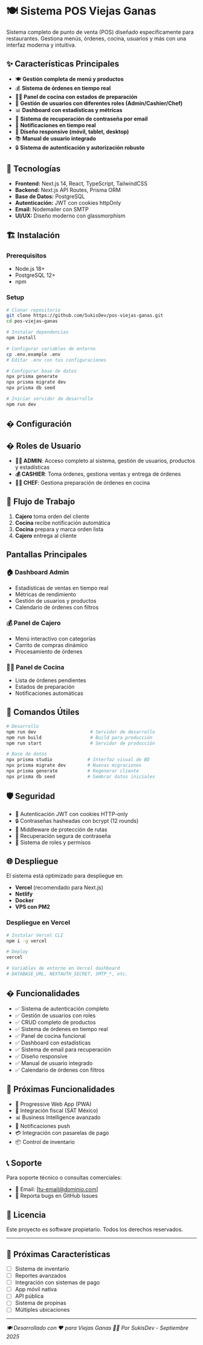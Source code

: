 # 🍽️ Sistema POS Viejas Ganas

Sistema completo de punto de venta (POS) diseñado específicamente para restaurantes. Gestiona menús, órdenes, cocina, usuarios y más con una interfaz moderna y intuitiva.

## ✨ Características Principales

- 🍽️ **Gestión completa de menú y productos**
- 💰 **Sistema de órdenes en tiempo real**
- 👨‍🍳 **Panel de cocina con estados de preparación**
- 👥 **Gestión de usuarios con diferentes roles (Admin/Cashier/Chef)**
- 📊 **Dashboard con estadísticas y métricas**
- 📧 **Sistema de recuperación de contraseña por email**
- 🔔 **Notificaciones en tiempo real**
- 📱 **Diseño responsive (móvil, tablet, desktop)**
- 📚 **Manual de usuario integrado**
- 🔒 **Sistema de autenticación y autorización robusto**

## 🚀 Tecnologías

- **Frontend:** Next.js 14, React, TypeScript, TailwindCSS
- **Backend:** Next.js API Routes, Prisma ORM
- **Base de Datos:** PostgreSQL
- **Autenticación:** JWT con cookies httpOnly
- **Email:** Nodemailer con SMTP
- **UI/UX:** Diseño moderno con glassmorphism

## 🏗️ Instalación

### Prerequisitos
- Node.js 18+
- PostgreSQL 12+
- npm

### Setup
```bash
# Clonar repositorio
git clone https://github.com/SukisDev/pos-viejas-ganas.git
cd pos-viejas-ganas

# Instalar dependencias
npm install

# Configurar variables de entorno
cp .env.example .env
# Editar .env con tus configuraciones

# Configurar base de datos
npx prisma generate
npx prisma migrate dev
npx prisma db seed

# Iniciar servidor de desarrollo
npm run dev
```

## � Configuración

## � Roles de Usuario

- **👨‍💼 ADMIN**: Acceso completo al sistema, gestión de usuarios, productos y estadísticas
- **💰 CASHIER**: Toma órdenes, gestiona ventas y entrega de órdenes
- **👨‍🍳 CHEF**: Gestiona preparación de órdenes en cocina

## 🔄 Flujo de Trabajo

1. **Cajero** toma orden del cliente
2. **Cocina** recibe notificación automática
3. **Cocina** prepara y marca orden lista
4. **Cajero** entrega al cliente

##  Pantallas Principales

### 🏠 **Dashboard Admin**
- Estadísticas de ventas en tiempo real
- Métricas de rendimiento
- Gestión de usuarios y productos
- Calendario de órdenes con filtros

### 💰 **Panel de Cajero**
- Menú interactivo con categorías
- Carrito de compras dinámico
- Procesamiento de órdenes

### 👨‍🍳 **Panel de Cocina**
- Lista de órdenes pendientes
- Estados de preparación
- Notificaciones automáticas

## 🔧 Comandos Útiles

```bash
# Desarrollo
npm run dev                    # Servidor de desarrollo
npm run build                  # Build para producción
npm run start                  # Servidor de producción

# Base de datos
npx prisma studio             # Interfaz visual de BD
npx prisma migrate dev        # Nuevas migraciones
npx prisma generate           # Regenerar cliente
npx prisma db seed            # Sembrar datos iniciales
```

## 🛡️ Seguridad

- 🔐 Autenticación JWT con cookies HTTP-only
- 🔒 Contraseñas hasheadas con bcrypt (12 rounds)
- 🚫 Middleware de protección de rutas
- 📧 Recuperación segura de contraseña
- 👥 Sistema de roles y permisos

## 🌐 Despliegue

El sistema está optimizado para despliegue en:
- **Vercel** (recomendado para Next.js)
- **Netlify**
- **Docker**
- **VPS con PM2**

### Despliegue en Vercel
```bash
# Instalar Vercel CLI
npm i -g vercel

# Deploy
vercel

# Variables de entorno en Vercel dashboard
# DATABASE_URL, NEXTAUTH_SECRET, SMTP_*, etc.
```

## � Funcionalidades

- ✅ Sistema de autenticación completo
- ✅ Gestión de usuarios con roles
- ✅ CRUD completo de productos
- ✅ Sistema de órdenes en tiempo real
- ✅ Panel de cocina funcional
- ✅ Dashboard con estadísticas
- ✅ Sistema de email para recuperación
- ✅ Diseño responsive
- ✅ Manual de usuario integrado
- ✅ Calendario de órdenes con filtros

## 🎯 Próximas Funcionalidades

- 📱 Progressive Web App (PWA)
- 🧾 Integración fiscal (SAT México)
- 📊 Business Intelligence avanzado
- 🔔 Notificaciones push
- 💳 Integración con pasarelas de pago
- 📦 Control de inventario

## 📞 Soporte

Para soporte técnico o consultas comerciales:
- 📧 Email: [tu-email@dominio.com]
- 🐛 Reporta bugs en GitHub Issues

## 📄 Licencia

Este proyecto es software propietario. Todos los derechos reservados.

---

## 🎯 Próximas Características

- [ ] Sistema de inventario
- [ ] Reportes avanzados
- [ ] Integración con sistemas de pago
- [ ] App móvil nativa
- [ ] API pública
- [ ] Sistema de propinas
- [ ] Múltiples ubicaciones

---

*🍽️ Desarrollado con ❤️ para Viejas Ganas*
*👨‍💻 Por SukisDev - Septiembre 2025*
